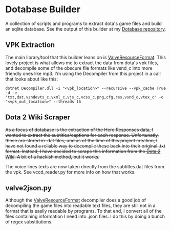 # Dotabase Builder
A collection of scripts and programs to extract dota's game files and build an sqlite database. See the output of this builder at my [Dotabase repository](https://github.com/mdiller/dotabase "Dotabase").

## VPK Extraction
The main library/tool that this builder leans on is [ValveResourceFormat](https://github.com/SteamDatabase/ValveResourceFormat "Valve Source 2 file decompiler/compiler"). This lovely project is what allows me to extract the data from dota's vpk files, and decompile some of the obscure file formats like vsnd_c into more friendly ones like mp3. I'm using the Decompiler from this project in a call that looks about like this:
```
dotnet Decompiler.dll -i "<vpk_location>" --recursive --vpk_cache True -d -e "txt,dat,vsndevts_c,vxml_c,vjs_c,vcss_c,png,cfg,res,vsnd_c,vtex_c" -o "<vpk_out_location>" --threads 16
```

## Dota 2 Wiki Scraper
~~As a focus of dotabase is the extraction of the Hero Responses data, I wanted to extract the subtitles/captions for each response. Unfortunatly, these are stored in .dat files, and as of the time of this project creation, I have not found a reliable way to decompile these back into their original .txt format. Instead, I have decided to scrape this information from the [Dota 2 Wiki](http://dota2.gamepedia.com/Dota_2_Wiki "Dota 2 Wiki - Gamepedia"). A bit of a hackish method, but it works.~~

The voice lines texts are now taken directly from the subtitles.dat files from the vpk. See vccd_reader.py for more info on how that works.

## valve2json.py
Although the [ValveResourceFormat](https://github.com/SteamDatabase/ValveResourceFormat "Valve Source 2 file decompiler/compiler") decompiler does a good job of decompiling the game files into readable text files, they are still not in a format that is easily readable by programs. To that end, I convert all of the files containing information I need into .json files. I do this by doing a bunch of regex substitutions.